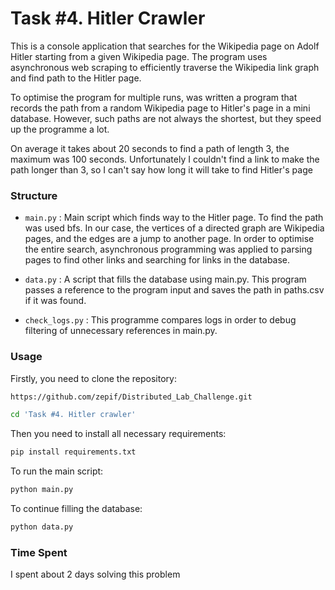 # Task #4. Hitler Crawler

This is a console application that searches for the Wikipedia page on Adolf Hitler starting from a given Wikipedia page. The program uses asynchronous web scraping to efficiently traverse the Wikipedia link graph and find path to the Hitler page.

To optimise the program for multiple runs, was written a program that records the path from a random Wikipedia page to Hitler's page in a mini database. However, such paths are not always the shortest, but they speed up the programme a lot.

On average it takes about 20 seconds to find a path of length 3, the maximum was 100 seconds. Unfortunately I couldn't find a link to make the path longer than 3, so I can't say how long it will take to find Hitler's page

### Structure

- `main.py` : Main script which finds way to the Hitler page. To find the path was used bfs. In our case, the
vertices of a directed graph are Wikipedia pages, and the edges are a jump to another page. In order to optimise the
entire search, asynchronous programming was applied to parsing pages to find other links and searching for links in the
database.

- `data.py` : A script that fills the database using main.py. This program passes a reference to the program input
and saves the path in paths.csv if it was found.

- `check_logs.py` : This programme compares logs in order to debug filtering of unnecessary references in main.py.

### Usage

Firstly, you need to clone the repository:

```bash
https://github.com/zepif/Distributed_Lab_Challenge.git

cd 'Task #4. Hitler crawler'
```

Then you need to install all necessary requirements:

```bash
pip install requirements.txt
```

To run the main script:

```bash
python main.py
```

To continue filling the database:

```bash
python data.py
```

### Time Spent

I spent about 2 days solving this problem

